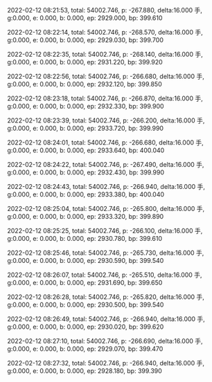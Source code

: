 2022-02-12 08:21:53, total: 54002.746, p: -267.880, delta:16.000 手, g:0.000, e: 0.000, b: 0.000, ep: 2929.000, bp: 399.610

2022-02-12 08:22:14, total: 54002.746, p: -268.570, delta:16.000 手, g:0.000, e: 0.000, b: 0.000, ep: 2929.030, bp: 399.700

2022-02-12 08:22:35, total: 54002.746, p: -268.140, delta:16.000 手, g:0.000, e: 0.000, b: 0.000, ep: 2931.220, bp: 399.920

2022-02-12 08:22:56, total: 54002.746, p: -266.680, delta:16.000 手, g:0.000, e: 0.000, b: 0.000, ep: 2932.120, bp: 399.850

2022-02-12 08:23:18, total: 54002.746, p: -266.870, delta:16.000 手, g:0.000, e: 0.000, b: 0.000, ep: 2932.330, bp: 399.900

2022-02-12 08:23:39, total: 54002.746, p: -266.200, delta:16.000 手, g:0.000, e: 0.000, b: 0.000, ep: 2933.720, bp: 399.990

2022-02-12 08:24:01, total: 54002.746, p: -266.680, delta:16.000 手, g:0.000, e: 0.000, b: 0.000, ep: 2933.640, bp: 400.040

2022-02-12 08:24:22, total: 54002.746, p: -267.490, delta:16.000 手, g:0.000, e: 0.000, b: 0.000, ep: 2932.430, bp: 399.990

2022-02-12 08:24:43, total: 54002.746, p: -266.940, delta:16.000 手, g:0.000, e: 0.000, b: 0.000, ep: 2933.380, bp: 400.040

2022-02-12 08:25:04, total: 54002.746, p: -265.800, delta:16.000 手, g:0.000, e: 0.000, b: 0.000, ep: 2933.320, bp: 399.890

2022-02-12 08:25:25, total: 54002.746, p: -266.100, delta:16.000 手, g:0.000, e: 0.000, b: 0.000, ep: 2930.780, bp: 399.610

2022-02-12 08:25:46, total: 54002.746, p: -265.730, delta:16.000 手, g:0.000, e: 0.000, b: 0.000, ep: 2930.590, bp: 399.540

2022-02-12 08:26:07, total: 54002.746, p: -265.510, delta:16.000 手, g:0.000, e: 0.000, b: 0.000, ep: 2931.690, bp: 399.650

2022-02-12 08:26:28, total: 54002.746, p: -265.820, delta:16.000 手, g:0.000, e: 0.000, b: 0.000, ep: 2930.500, bp: 399.540

2022-02-12 08:26:49, total: 54002.746, p: -266.940, delta:16.000 手, g:0.000, e: 0.000, b: 0.000, ep: 2930.020, bp: 399.620

2022-02-12 08:27:10, total: 54002.746, p: -266.690, delta:16.000 手, g:0.000, e: 0.000, b: 0.000, ep: 2929.070, bp: 399.470

2022-02-12 08:27:32, total: 54002.746, p: -266.940, delta:16.000 手, g:0.000, e: 0.000, b: 0.000, ep: 2928.180, bp: 399.390